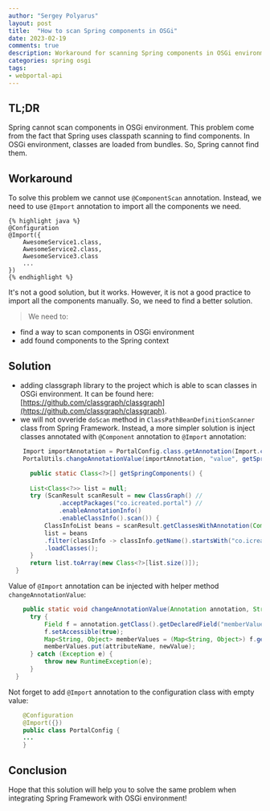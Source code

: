 ```yaml
---
author: "Sergey Polyarus"
layout: post
title:  "How to scan Spring components in OSGi"
date: 2023-02-19
comments: true
description: Workaround for scanning Spring components in OSGi environment
categories: spring osgi
tags: 
- webportal-api
---
```


## TL;DR
Spring cannot scan components in OSGi environment. This problem come from the fact that Spring uses classpath scanning to find components. In OSGi environment, classes are loaded from bundles. So, Spring cannot find them.

## Workaround
To solve this problem we cannot use `@ComponentScan` annotation. Instead, we need to use `@Import` annotation to import all the components we need.
    
    {% highlight java %}
    @Configuration
    @Import({
        AwesomeService1.class,
        AwesomeService2.class,
        AwesomeService3.class
        ...
    })
    {% endhighlight %}

It's not a good solution, but it works. However, it is not a good practice to import all the components manually. So, we need to find a better solution.
>We need to:
- find a way to scan components in OSGi environment
- add found components to the Spring context

## Solution

- adding classgraph library to the project which is able to scan classes in OSGi environment. It can be found here: [https://github.com/classgraph/classgraph](https://github.com/classgraph/classgraph).
-  we will not ovveride `doScan` method in `ClassPathBeanDefinitionScanner` class from Spring Framework. Instead, a more simpler solution is inject classes annotated with `@Component` annotation to `@Import` annotation:
```java
    Import importAnnotation = PortalConfig.class.getAnnotation(Import.class);
    PortalUtils.changeAnnotationValue(importAnnotation, "value", getSpringComponents());

      public static Class<?>[] getSpringComponents() {
	  
	  List<Class<?>> list = null;
	  try (ScanResult scanResult = new ClassGraph() //
			  .acceptPackages("co.icreated.portal") //
			  .enableAnnotationInfo()
	          .enableClassInfo().scan()) {
		  ClassInfoList beans = scanResult.getClassesWithAnnotation(Component.class);
		  list = beans
		  .filter(classInfo -> classInfo.getName().startsWith("co.icreated") && !classInfo.getName().endsWith("PortalConfig"))
		  .loadClasses();
	  }
	  return list.toArray(new Class<?>[list.size()]);
  } 
```

Value of `@Import` annotation can be injected with helper method `changeAnnotationValue`:
```java
    public static void changeAnnotationValue(Annotation annotation, String attributeName, Object newValue) {
      try {
          Field f = annotation.getClass().getDeclaredField("memberValues");
          f.setAccessible(true);
          Map<String, Object> memberValues = (Map<String, Object>) f.get(annotation);
          memberValues.put(attributeName, newValue);
      } catch (Exception e) {
          throw new RuntimeException(e);
      }
  }
```

Not forget to add `@Import` annotation to the configuration class with empty value:
```java
    @Configuration
    @Import({})
    public class PortalConfig {
    ...
    }
```

## Conclusion
Hope that this solution will help you to solve the same problem when integrating Spring Framework with OSGi environment!